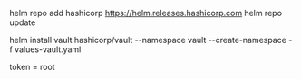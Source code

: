 helm repo add hashicorp https://helm.releases.hashicorp.com
helm repo update

helm install vault hashicorp/vault --namespace vault --create-namespace -f values-vault.yaml

token = root

